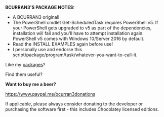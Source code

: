 **BCURRAN3'S PACKAGE NOTES:**

* A BCURRAN3 original!
* The PowerShell cmdlet Get-ScheduledTask requires PowerShell v5. If your PowerShell gets upgraded to v5 as part of the dependencies, installation will fail and you'll have to attempt installation again. PowerShell v5 comes with Windows 10/Server 2016 by default.
* Read the INSTALL EXAMPLES again before use!
* I personally use and endorse this script/package/program/task/whatever-you-want-to-call-it.

Like my [packages](https://chocolatey.org/profiles/bcurran3)? 

Find them useful?

**Want to buy me a beer?**

https://www.paypal.me/bcurran3donations

If applicable, please always consider donating to the developer or purchasing the software first - this includes Chocolatey licensed editions. 



